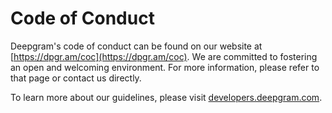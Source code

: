 # Code of Conduct

Deepgram's code of conduct can be found on our website at [https://dpgr.am/coc](https://dpgr.am/coc). We are committed to fostering an open and welcoming environment. For more information, please refer to that page or contact us directly.

To learn more about our guidelines, please visit [developers.deepgram.com](https://developers.deepgram.com).